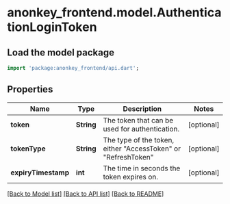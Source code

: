 # anonkey_frontend.model.AuthenticationLoginToken

## Load the model package
```dart
import 'package:anonkey_frontend/api.dart';
```

## Properties
Name | Type | Description | Notes
------------ | ------------- | ------------- | -------------
**token** | **String** | The token that can be used for authentication. | [optional] 
**tokenType** | **String** | The type of the token, either \"AccessToken\" or \"RefreshToken\" | [optional] 
**expiryTimestamp** | **int** | The time in seconds the token expires on. | [optional] 

[[Back to Model list]](../README.md#documentation-for-models) [[Back to API list]](../README.md#documentation-for-api-endpoints) [[Back to README]](../README.md)


